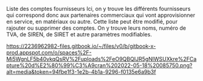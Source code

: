Liste des comptes fournisseurs
Ici, on y trouve les différents fournisseurs qui correspond donc aux partenaires commerciaux qui vont approvisionner en service, en matériaux ou autre. Cette liste peut être modifié, pour rajouter ou supprimer des comptes. 
On y trouve leurs noms, numéro de TVA, de SIREN, de SIRET et autre paramètres modifiables.

https://2236962982-files.gitbook.io/~/files/v0/b/gitbook-x-prod.appspot.com/o/spaces%2F-Mi5WgnLF5b40vkqQsRV%2Fuploads%2FeO9QBQIJR5gNlWSUXkre%2FCapture%20d%E2%80%99%C3%A9cran%202022-05-18%20085750.png?alt=media&token=94fbe1f3-1e2b-4b1a-9296-f0135e6a9b3f
